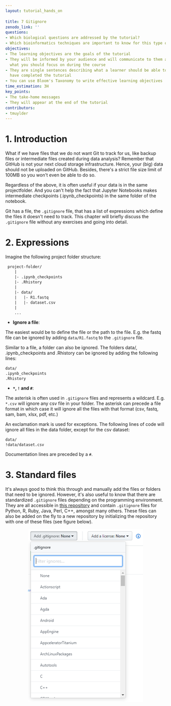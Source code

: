 ```yaml
---
layout: tutorial_hands_on

title: 7 Gitignore
zenodo_link: ''
questions:
- Which biological questions are addressed by the tutorial?
- Which bioinformatics techniques are important to know for this type of data?
objectives:
- The learning objectives are the goals of the tutorial
- They will be informed by your audience and will communicate to them and to yourself
  what you should focus on during the course
- They are single sentences describing what a learner should be able to do once they
  have completed the tutorial
- You can use Bloom's Taxonomy to write effective learning objectives
time_estimation: 3H
key_points:
- The take-home messages
- They will appear at the end of the tutorial
contributors:
- tmuylder
---
```


# 1. Introduction
What if we have files that we do not want Git to track for us, like backup files or intermediate files created during data analysis? Remember that GitHub is not your next cloud storage infrastructure. Hence, your (big) data should not be uploaded on GitHub. Besides, there's a strict file size limit of 100MB so you won't even be able to do so. 

Regardless of the above, it is often useful if your data is in the same projectfolder. And you can't help the fact that Jupyter Notebooks makes intermediate checkpoints (.ipynb_checkpoints) in the same folder of the notebook. 

Git has a file, the `.gitignore` file, that has a list of expressions which define the files it doesn't need to track. This chapter will briefly discuss the `.gitignore` file without any exercises and going into detail. 

# 2. Expressions
Imagine the following project folder structure:

```
 project-folder/
    |
    |- .ipynb_checkpoints
    |- .Rhistory
    |
    |- data/
    |   |- R1.fastq
    |   |- dataset.csv
    |
    ...
```

- **Ignore a file**:

The easiest would be to define the file or the path to the file. E.g. the fastq file can be ignored by adding `data/R1.fastq` to the `.gitignore` file. 

Similar to a file, a folder can also be ignored. The folders data/, .ipynb_checkpoints and .Rhistory can be ignored by adding the following lines:
```
data/
.ipynb_checkpoints
.Rhistory
``` 

- **`*`, `!` and `#`**:

The asterisk is often used in `.gitignore` files and represents a wildcard. E.g. `*.csv` will ignore any csv file in your folder. The asterisk can precede a file format in which case it will ignore all the files with that format (csv, fastq, sam, bam, xlsx, pdf, etc.) 

An exclamation mark is used for exceptions. The following lines of code will ignore all files in the data folder, except for the csv dataset:
```
data/
!data/dataset.csv
```

Documentation lines are preceded by a `#`. 

# 3. Standard files

It's always good to think this through and manually add the files or folders that need to be ignored. However, it's also useful to know that there are standardized `.gitignore` files depending on the programming environment. They are all accessible in [this repository](https://github.com/github/gitignore) and contain `.gitignore` files for Python, R, Ruby, Java, Perl, C++, amongst many others. These files can also be added on the fly to a new repository by initializing the repository with one of these files (see figure below). 

<center><img src="../../images/gitignore.PNG" /></center>

